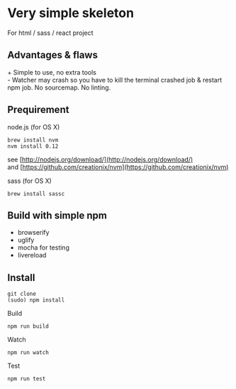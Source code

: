 # Very simple skeleton 

For html / sass / react project

## Advantages & flaws 

\+ Simple to use, no extra tools  
\- Watcher may crash so you have to kill the terminal crashed job & restart npm job. No sourcemap. No linting.

## Prequirement


node.js (for OS X)
    
    brew install nvm
    nvm install 0.12

see [http://nodejs.org/download/](http://nodejs.org/download/)  
and 
[https://github.com/creationix/nvm](https://github.com/creationix/nvm)

sass (for OS X)
    
    brew install sassc


## Build with simple npm

* browserify
* uglify
* mocha for testing
* livereload


## Install

    git clone 
    (sudo) npm install

Build

    npm run build

Watch

    npm run watch

Test

    npm run test